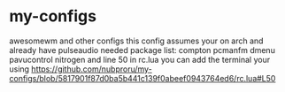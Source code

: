 # my-configs
awesomewm and other configs
this config assumes your on arch and already have pulseaudio 
needed package list:
compton pcmanfm dmenu pavucontrol nitrogen 
and line 50 in rc.lua you can add the terminal your using 
https://github.com/nubproru/my-configs/blob/5817901f87d0ba5b441c139f0abeef0943764ed6/rc.lua#L50
